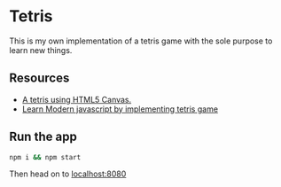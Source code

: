 # Tetris

This is my own implementation of a tetris game with the sole purpose to learn new things.

## Resources

- [A tetris using HTML5 Canvas.](https://github.com/CharlieGreenman/Html5Tetris)
- [Learn Modern javascript by implementing tetris game](https://medium.com/@michael.karen/learning-modern-javascript-with-tetris-92d532bcd057)

## Run the app

```sh
npm i && npm start
```

Then head on to [localhost:8080](localhost:8080)
